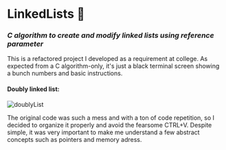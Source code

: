 # LinkedLists :jigsaw:
### _C algorithm to create and modify linked lists using reference parameter_
This is a refactored project I developed as a requirement at college. As expected from a C algorithm-only, it's just a black terminal screen showing a bunch numbers and basic instructions.

#### Doubly linked list:

![doublyList](https://user-images.githubusercontent.com/97343285/199109763-e2f8c30c-2892-48e2-ba7e-d0a1f783fcdb.gif)

The original code was such a mess and with a ton of code repetition, so I decided to organize it properly and avoid the fearsome CTRL+V. Despite simple, it was very important to make me understand a few abstract concepts such as pointers and memory adress.
